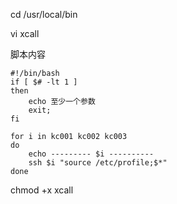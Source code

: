 
cd /usr/local/bin

vi xcall

脚本内容
```shell
#!/bin/bash
if [ $# -lt 1 ]
then
    echo 至少一个参数
    exit;
fi

for i in kc001 kc002 kc003
do
    echo --------- $i ----------
    ssh $i "source /etc/profile;$*"
done
```

chmod +x xcall
